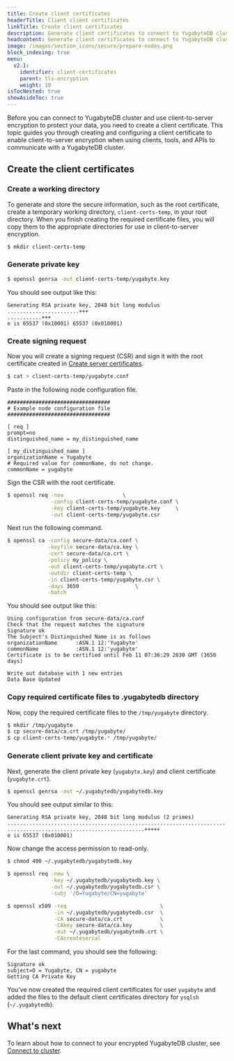 ```yaml
---
title: Create client certificates
headerTitle: Client client certificates
linkTitle: Create client certificates
description: Generate client certificates to connect to YugabyteDB clusters.
headcontent: Generate client certificates to connect to YugabyteDB clusters.
image: /images/section_icons/secure/prepare-nodes.png
block_indexing: true
menu:
  v2.1:
    identifier: client-certificates
    parent: tls-encryption
    weight: 10
isTocNested: true
showAsideToc: true
---
```


Before you can connect to YugabyteDB cluster and use client-to-server encryption to protect your data, you need to create a client certificate. This topic guides you through creating and configuring a client certificate to enable client-to-server encryption when using clients, tools, and APIs to communicate with a YugabyteDB cluster.

## Create the client certificates

### Create a working directory

To generate and store the secure information, such as the root certificate, create a temporary working directory, `client-certs-temp`, in your root directory. When you finish creating the required certificate files, you will copy them to the appropriate directories for use in client-to-server encryption.

```sh
$ mkdir client-certs-temp
```

### Generate private key

```sh
$ openssl genrsa -out client-certs-temp/yugabyte.key
```

You should see output like this:

```
Generating RSA private key, 2048 bit long modulus
.......................+++
...........+++
e is 65537 (0x10001) 65537 (0x010001)
```

### Create signing request

Now you will create a signing request (CSR) and sign it with the root certificate created in [Create server certificates](../server-certificates).

```sh
$ cat > client-certs-temp/yugabyte.conf
```

Paste in the following node configuration file.

```
#################################
# Example node configuration file
#################################

[ req ]
prompt=no
distinguished_name = my_distinguished_name

[ my_distinguished_name ]
organizationName = Yugabyte
# Required value for commonName, do not change.
commonName = yugabyte
```

Sign the CSR with the root certificate.

```sh
$ openssl req -new                   \
              -config client-certs-temp/yugabyte.conf \
              -key client-certs-temp/yugabyte.key     \
              -out client-certs-temp/yugabyte.csr
```

Next run the following command.

```sh
$ openssl ca -config secure-data/ca.conf \
             -keyfile secure-data/ca.key \
             -cert secure-data/ca.crt \
             -policy my_policy \
             -out client-certs-temp/yugabyte.crt \
             -outdir client-certs-temp \
             -in client-certs-temp/yugabyte.csr \
             -days 3650                  \
             -batch
```

You should see output like this:

```
Using configuration from secure-data/ca.conf
Check that the request matches the signature
Signature ok
The Subject's Distinguished Name is as follows
organizationName      :ASN.1 12:'Yugabyte'
commonName            :ASN.1 12:'yugabyte'
Certificate is to be certified until Feb 11 07:36:29 2030 GMT (3650 days)

Write out database with 1 new entries
Data Base Updated
```

### Copy required certificate files to .yugabytedb directory

Now, copy the required certificate files to the `/tmp/yugabyte` directory.

```sh
$ mkdir /tmp/yugabyte
$ cp secure-data/ca.crt /tmp/yugabyte/
$ cp client-certs-temp/yugabyte.* /tmp/yugabyte/
```

### Generate client private key and certificate

Next, generate the client private key (`yugabyte.key`) and client certificate (`yugabyte.crt`).

```sh
$ openssl genrsa -out ~/.yugabytedb/yugabytedb.key
```

You should see output similar to this:

```
Generating RSA private key, 2048 bit long modulus (2 primes)
............................................................................................+++++
............................................+++++
e is 65537 (0x010001)
```

Now change the access permission to read-only.

```sh
$ chmod 400 ~/.yugabytedb/yugabytedb.key
```

```sh
$ openssl req -new \
              -key ~/.yugabytedb/yugabytedb.key \
              -out ~/.yugabytedb/yugabytedb.csr \
              -subj '/O=Yugabyte/CN=yugabyte'
```

```sh
$ openssl x509 -req                              \
               -in ~/.yugabytedb/yugabytedb.csr  \
               -CA secure-data/ca.crt            \
               -CAkey secure-data/ca.key         \
               -out ~/.yugabytedb/yugabytedb.crt \
               -CAcreateserial
```

For the last command, you should see the following:

```
Signature ok
subject=O = Yugabyte, CN = yugabyte
Getting CA Private Key
```

You've now created the required client certificates for user `yugabyte` and added the files to the default client certificates directory for `ysqlsh` (`~/.yugabytedb`).

## What's next

To learn about how to connect to your encrypted YugabyteDB cluster, see [Connect to cluster](../connect-to-cluster).
